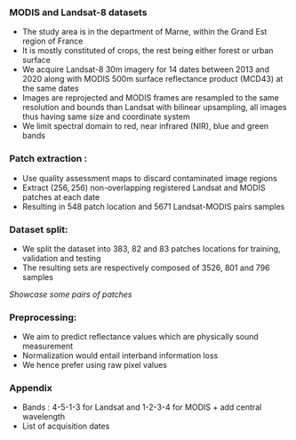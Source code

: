 ### MODIS and Landsat-8 datasets
- The study area is in the department of Marne, within the Grand Est region of France
- It is mostly constituted of crops, the rest being either forest or urban surface
- We acquire Landsat-8 30m imagery for 14 dates between 2013 and 2020 along with MODIS 500m surface reflectance product (MCD43) at the same dates
- Images are reprojected and MODIS frames are resampled to the same resolution and bounds than Landsat with bilinear upsampling, all images thus having same size and coordinate system
- We limit spectral domain to red, near infrared (NIR), blue and green bands


### Patch extraction :
- Use quality assessment maps to discard contaminated image regions
- Extract $(256, 256)$ non-overlapping registered Landsat and MODIS patches at each date
- Resulting in 548 patch location and 5671 Landsat-MODIS pairs samples

### Dataset split:
- We split the dataset into 383, 82 and 83 patches locations for training, validation and testing
- The resulting sets are respectively composed of 3526, 801 and 796 samples


_Showcase some pairs of patches_


### Preprocessing:
- We aim to predict reflectance values which are physically sound measurement
- Normalization would entail interband information loss
- We hence prefer using raw pixel values


### Appendix
- Bands : 4-5-1-3 for Landsat and 1-2-3-4 for MODIS + add central wavelength
- List of acquisition dates
